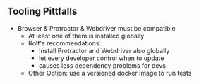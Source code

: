 ## Tooling Pittfalls 

* Browser & Protractor & Webdriver must be compatible
   * At least one of them is installed globally
   * Rolf's recommendations:
     * Install Protractor and Webdriver also globally
     * let every developer control when to update
     * causes less dependency problems for devs
   * Other Option: use a versioned docker image to run tests
